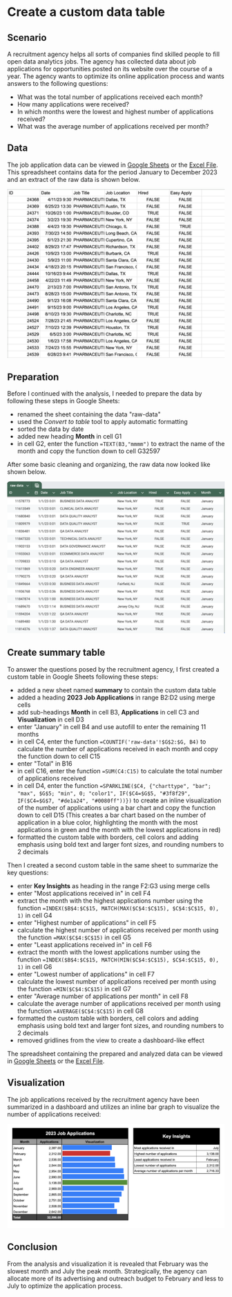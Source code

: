 # Create a custom data table

## Scenario

A recruitment agency helps all sorts of companies find skilled people to fill open data analytics jobs. The agency has collected data about job applications for opportunities posted on its website over the course of a year. The agency wants to optimize its online application process and wants answers to the following questions:

- What was the total number of applications received each month?
- How many applications were received?
- In which months were the lowest and highest number of applications received?
- What was the average number of applications received per month?

## Data

The job application data can be viewed in [Google Sheets](https://docs.google.com/spreadsheets/d/1LYWzuQIUgfwi19fXt756EnuLYpeZTXs76ywPG6HbAK0/edit?usp=sharing) or the [Excel File](/activities/spreadsheets/c02m03-custom-table/c02m03-recruitment-agency-data.xlsx). This spreadsheet contains data for the period January to December 2023 and an extract of the raw data is shown below.

![Job Application Data](/activities/spreadsheets/c02m03-custom-table/c02m03-recruitment-agency-data.png 'Job Application Data')

## Preparation

Before I continued with the analysis, I needed to prepare the data by following these steps in Google Sheets:

- renamed the sheet containing the data "raw-data"
- used the *Convert to table* tool to apply automatic formatting
- sorted the data by date
- added new heading **Month** in cell G1
- in cell G2, enter the function `=TEXT(B3,"mmmm")` to extract the name of the month and copy the function down to cell G32597

After some basic cleaning and organizing, the raw data now looked like shown below.

![Job Application Data cleaned](/activities/spreadsheets/c02m03-custom-table/c02m03-recruitment-agency-data-prep.png 'Job Application Data cleaned')

## Create summary table

To answer the questions posed by the recruitment agency, I first created a custom table in Google Sheets following these steps:

- added a new sheet named **summary** to contain the custom data table
- added a heading **2023 Job Applications** in range B2:D2 using merge cells
- add sub-headings **Month** in cell B3, **Applications** in cell C3 and **Visualization** in cell D3
- enter "January" in cell B4 and use autofill to enter the remaining 11 months
- in cell C4, enter the function `=COUNTIF('raw-data'!$G$2:$G, B4)` to calculate the number of applications received in each month and copy the function down to cell C15
- enter "Total" in B16
- in cell C16, enter the function `=SUM(C4:C15)` to calculate the total number of applications received
- in cell D4, enter the function `=SPARKLINE($C4, {"charttype", "bar"; "max", $G$5; "min", 0; "color1", IF($C4=$G$5, "#3f8f29", IF($C4=$G$7, "#de1a24", "#0080ff"))})` to create an inline visualization of the number of applications using a bar chart and copy the function down to cell D15 (This creates a bar chart based on the number of application in a blue color, highlighting the month with the most applications in green and the month with the lowest applications in red)
- formatted the custom table with borders, cell colors and adding emphasis using bold text and larger font sizes, and rounding numbers to 2 decimals

Then I created a second custom table in the same sheet to summarize the key questions:

- enter **Key Insights** as heading in the range F2:G3 using merge cells
- enter "Most applications received in" in cell F4
- extract the month with the highest applications number using the function `=INDEX($B$4:$C$15, MATCH(MAX($C$4:$C$15), $C$4:$C$15, 0), 1)` in cell G4
- enter "Highest number of applications" in cell F5
- calculate the highest number of applications received per month using the function `=MAX($C$4:$C$15)` in cell G5
- enter "Least applications received in" in cell F6
- extract the month with the lowest applications number using the function `=INDEX($B$4:$C$15, MATCH(MIN($C$4:$C$15), $C$4:$C$15, 0), 1)` in cell G6
- enter "Lowest number of applications" in cell F7
- calculate the lowest number of applications received per month using the function `=MIN($C$4:$C$15)` in cell G7
- enter "Average number of applications per month" in cell F8
- calculate the average number of applications received per month using the function `=AVERAGE($C$4:$C$15)` in cell G8
- formatted the custom table with borders, cell colors and adding emphasis using bold text and larger font sizes, and rounding numbers to 2 decimals
- removed gridlines from the view to create a dashboard-like effect

The spreadsheet containing the prepared and analyzed data can be viewed in [Google Sheets](https://docs.google.com/spreadsheets/d/1uZfHQZqDhgQCk3I6cxulgwnRyPszvs9_o9N1HJUk7pU/edit?usp=sharing) or the [Excel File](/activities/spreadsheets/c02m03-custom-table/c02m03-recruitment-agency-analysis.xlsx).

## Visualization

The job applications received by the recruitment agency have been summarized in a dashboard and utilizes an inline bar graph to visualize the number of applications received:

![Job Application Analysis](/activities/spreadsheets/c02m03-custom-table/c02m03-recruitment-agency-analysis.png 'Job Application Analysis')

## Conclusion

From the analysis and visualization it is revealed that February was the slowest month and July the peak month. Strategically, the agency can allocate more of its advertising and outreach budget to February and less to July to optimize the application process.
